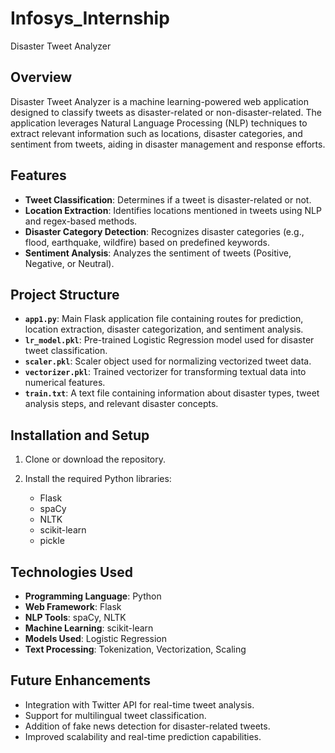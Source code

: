 # Infosys_Internship
 Disaster Tweet Analyzer

## Overview
Disaster Tweet Analyzer is a machine learning-powered web application designed to classify tweets as disaster-related or non-disaster-related. The application leverages Natural Language Processing (NLP) techniques to extract relevant information such as locations, disaster categories, and sentiment from tweets, aiding in disaster management and response efforts.

## Features
- **Tweet Classification**: Determines if a tweet is disaster-related or not.
- **Location Extraction**: Identifies locations mentioned in tweets using NLP and regex-based methods.
- **Disaster Category Detection**: Recognizes disaster categories (e.g., flood, earthquake, wildfire) based on predefined keywords.
- **Sentiment Analysis**: Analyzes the sentiment of tweets (Positive, Negative, or Neutral).

## Project Structure
- **`app1.py`**: Main Flask application file containing routes for prediction, location extraction, disaster categorization, and sentiment analysis.
- **`lr_model.pkl`**: Pre-trained Logistic Regression model used for disaster tweet classification.
- **`scaler.pkl`**: Scaler object used for normalizing vectorized tweet data.
- **`vectorizer.pkl`**: Trained vectorizer for transforming textual data into numerical features.
- **`train.txt`**: A text file containing information about disaster types, tweet analysis steps, and relevant disaster concepts.

## Installation and Setup
1. Clone or download the repository.

2. Install the required Python libraries:
   - Flask
   - spaCy
   - NLTK
   - scikit-learn
   - pickle

## Technologies Used

- **Programming Language**: Python  
- **Web Framework**: Flask  
- **NLP Tools**: spaCy, NLTK  
- **Machine Learning**: scikit-learn  
- **Models Used**: Logistic Regression  
- **Text Processing**: Tokenization, Vectorization, Scaling  

## Future Enhancements

- Integration with Twitter API for real-time tweet analysis.  
- Support for multilingual tweet classification.  
- Addition of fake news detection for disaster-related tweets.  
- Improved scalability and real-time prediction capabilities.  

